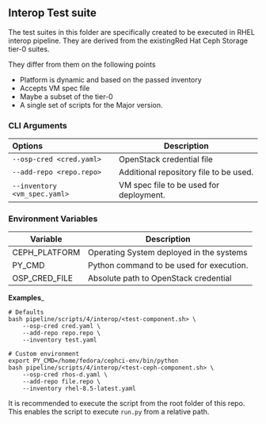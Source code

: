 ## Interop Test suite
The test suites in this folder are specifically created to be executed in RHEL
interop pipeline. They are derived from the existingRed Hat Ceph Storage tier-0
suites.

They differ from them on the following points

- Platform is dynamic and based on the passed inventory
- Accepts VM spec file
- Maybe a subset of the tier-0
- A single set of scripts for the Major version.

### CLI Arguments

| Options | Description |
| :---- | ----------- |
| `--osp-cred <cred.yaml>` | OpenStack credential file |
| `--add-repo <repo.repo>` | Additional repository file to be used. |
| `--inventory <vm_spec.yaml>` | VM spec file to be used for deployment.|

### Environment Variables

| Variable | Description |
| -------- | ----------- |
| CEPH_PLATFORM | Operating System deployed in the systems |
| PY_CMD | Python command to be used for execution. |
| OSP_CRED_FILE | Absolute path to OpenStack credential |


__Examples___
```usage
# Defaults
bash pipeline/scripts/4/interop/<test-component.sh> \
    --osp-cred cred.yaml \
    --add-repo repo.repo \
    --inventory test.yaml

# Custom environment
export PY_CMD=/home/fedora/cephci-env/bin/python
bash pipeline/scripts/4/interop/<test-ceph-component.sh> \
    --osp-cred rhos-d.yaml \
    --add-repo file.repo \
    --inventory rhel-8.5-latest.yaml 
```

It is recommended to execute the script from the root folder of this repo.
This enables the script to execute `run.py` from a relative path.
